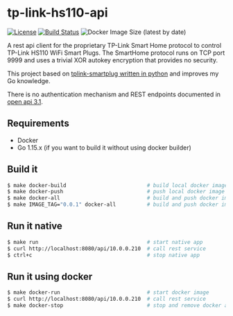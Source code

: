# tp-link-hs110-api

[![License](https://img.shields.io/badge/License-Apache%202.0-blue.svg)](https://opensource.org/licenses/Apache-2.0)
[![Build Status](https://travis-ci.com/larmic/tp-link-hs110-api.svg?branch=master)](https://travis-ci.com/larmic/tp-link-hs110-api)
![Docker Image Size (latest by date)](https://img.shields.io/docker/image-size/larmic/tp-link-hs110-api)

A rest api client for the proprietary TP-Link Smart Home protocol to control TP-Link HS110 WiFi Smart Plugs. 
The SmartHome protocol runs on TCP port 9999 and uses a trivial XOR autokey encryption that provides no security.

This project based on [tplink-smartplug written in python](https://github.com/softScheck/tplink-smartplug) and 
improves my Go knowledge.

There is no authentication mechanism and REST endpoints documented in [open api 3.1](open-api-3.yaml).

## Requirements

* Docker 
* Go 1.15.x (if you want to build it without using docker builder)

## Build it

```sh 
$ make docker-build                          # build local docker image
$ make docker-push                           # push local docker image to hub.docker.com
$ make docker-all                            # build and push docker image to hub.docker.com
$ make IMAGE_TAG="0.0.1" docker-all          # build and push docker image with specific version
```

## Run it native

```sh 
$ make run                                   # start native app 
$ curl http://localhost:8080/api/10.0.0.210  # call rest service
$ ctrl+c                                     # stop native app
```

## Run it using docker

```sh 
$ make docker-run                            # start docker image 
$ curl http://localhost:8080/api/10.0.0.210  # call rest service
$ make docker-stop                           # stop and remove docker app
```